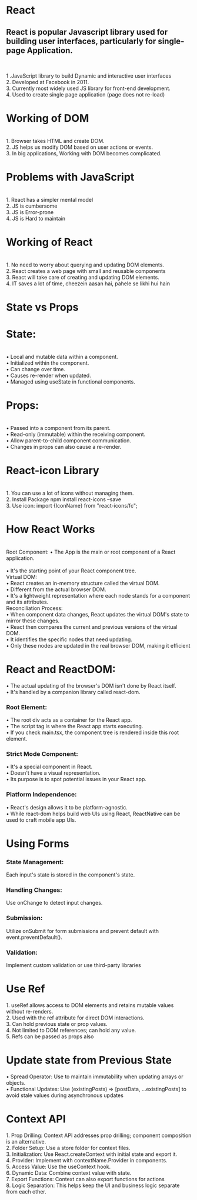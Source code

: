 # React
<h2>React  is popular Javascript library used for building user interfaces, particularly for single-page Application.</h2> <br>

1 .JavaScript library to build Dynamic and interactive user interfaces <br>
2. Developed at Facebook in 2011. <br>
3. Currently most widely used JS library for front-end development. <br>
4. Used to create single page application (page does not re-load) <br>

<h1> Working of DOM</h1> <br>
1. Browser takes HTML and create DOM. <br>
2. JS helps us modify DOM based on user actions or events.<br>
3. In big applications, Working with DOM becomes complicated.<br>

<h1> Problems with JavaScript</h1><br>
1. React has a simpler mental model<br>
2. JS is cumbersome<br>
3. JS is Error-prone<br>
4. JS is Hard to maintain<br>

 <h1>Working of React</h1><br>
 1. No need to worry about querying and updating DOM elements.<br>
2. React creates a web page with small and reusable components<br>
3. React will take care of creating and updating DOM elements.<br>
4. IT saves a lot of time, cheezein aasan hai, pahele se likhi hui hain<br>



<h1>State vs Props</h1>

<h1>State:</h1><br>
• Local and mutable data within a component.<br>
• Initialized within the component.<br>
• Can change over time.<br>
• Causes re-render when updated.<br>
• Managed using useState in functional components.<br>


<h1>Props:</h1><br>
• Passed into a component from its parent.<br>
• Read-only (immutable) within the receiving component.<br>
• Allow parent-to-child component communication.<br>
• Changes in props can also cause a re-render.<br>

<h1>React-icon Library
</h1><br>
1. You can use a lot of icons without managing 
them.<br>
2. Install Package
npm install react-icons –save<br>
3. Use icon:
import {IconName} from "react-icons/fc";


<h1>How React Works</h1><br>
Root Component: • The App is the main or root component of a React application.<br><br>
• It's the starting point of your React component tree.<br>
Virtual DOM:<br>
• React creates an in-memory structure called the virtual DOM.<br>
• Different from the actual browser DOM.<br>
• It's a lightweight representation where each node stands for a 
component and its attributes.<br>
Reconciliation Process:<br>
• When component data changes, React updates the virtual DOM's 
state to mirror these changes.<br>
• React then compares the current and previous versions of the 
virtual DOM.<br>
• It identifies the specific nodes that need updating.<br>
• Only these nodes are updated in the real browser DOM, making it 
efficient


<h1>React and ReactDOM: </h1>
• The actual updating of the browser's DOM isn't done by React itself.<br>
• It's handled by a companion library called react-dom.<br>
<h3>Root Element:</h3>
• The root div acts as a container for the React app.<br>
• The script tag is where the React app starts executing.<br>
• If you check main.tsx, the component tree is rendered inside this 
root element.
<h3>Strict Mode Component:</h3> 
• It's a special component in React.<br>
• Doesn't have a visual representation.<br>
• Its purpose is to spot potential issues in your React app.<br>
<h3>Platform Independence:</h3>
• React's design allows it to be platform-agnostic.<br>
• While react-dom helps build web UIs using React, ReactNative can 
be used to craft mobile app UIs.




<h1>Using Forms
</h1>
<h3>State Management:</h3> Each input's state 
is stored in the component's state.
 <h3>Handling Changes:</h3> Use onChange to 
detect input changes.
 <h3>Submission:</h3> Utilize onSubmit for form 
submissions and prevent default with 
event.preventDefault().
 <h3>Validation:</h3> Implement custom 
validation or use third-party libraries


<h1>Use Ref</h1>
1. useRef allows access to DOM elements and 
retains mutable values without re-renders.<br>
2. Used with the ref attribute for direct DOM 
interactions.<br>
3. Can hold previous state or prop values.<br>
4. Not limited to DOM references; can hold any 
value.<br>
5. Refs can be passed as props also


<h1>Update state from Previous State
</h1>
• Spread Operator: Use to maintain 
immutability when updating arrays or 
objects.<br>
• Functional Updates: Use 
(existingPosts) => [postData, ...existingPosts] 
to avoid stale values during asynchronous 
updates

<h1>Context API
</h1>
1. Prop Drilling: Context API addresses prop drilling; 
component composition is an alternative.<br>
2. Folder Setup: Use a store folder for context files.<br>
3. Initialization: Use React.createContext with initial state 
and export it.<br>
4. Provider: Implement with contextName.Provider in 
components.<br>
5. Access Value: Use the useContext hook.<br>
6. Dynamic Data: Combine context value with state.<br>
7. Export Functions: Context can also export functions for 
actions<br>
8. Logic Separation: This helps keep the UI and business 
logic separate from each other.<br>
